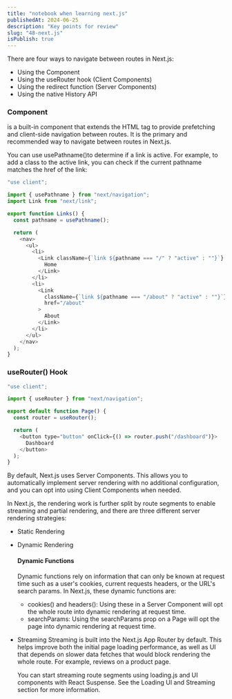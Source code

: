 ```yaml
---
title: "notebook when learning next.js"
publishedAt: 2024-06-25
description: "Key points for review"
slug: "48-next.js"
isPublish: true
---
```


There are four ways to navigate between routes in Next.js:

- Using the <Link> Component
- Using the useRouter hook (Client Components)
- Using the redirect function (Server Components)
- Using the native History API

### <Link> Component

<Link> is a built-in component that extends the HTML <a> tag to provide prefetching and client-side navigation between routes. It is the primary and recommended way to navigate between routes in Next.js.

You can use usePathname()to determine if a link is active. For example, to add a class to the active link, you can check if the current pathname matches the href of the link:

```js
"use client";

import { usePathname } from "next/navigation";
import Link from "next/link";

export function Links() {
  const pathname = usePathname();

  return (
    <nav>
      <ul>
        <li>
          <Link className={`link ${pathname === "/" ? "active" : ""}`} href="/">
            Home
          </Link>
        </li>
        <li>
          <Link
            className={`link ${pathname === "/about" ? "active" : ""}`}
            href="/about"
          >
            About
          </Link>
        </li>
      </ul>
    </nav>
  );
}
```

### useRouter() Hook

```js
"use client";

import { useRouter } from "next/navigation";

export default function Page() {
  const router = useRouter();

  return (
    <button type="button" onClick={() => router.push("/dashboard")}>
      Dashboard
    </button>
  );
}
```

By default, Next.js uses Server Components. This allows you to automatically implement server rendering with no additional configuration, and you can opt into using Client Components when needed.

In Next.js, the rendering work is further split by route segments to enable streaming and partial rendering, and there are three different server rendering strategies:

- Static Rendering

- Dynamic Rendering

  #### Dynamic Functions

  Dynamic functions rely on information that can only be known at request time such as a user's cookies, current requests headers, or the URL's search params. In Next.js, these dynamic functions are:

  - cookies() and headers(): Using these in a Server Component will opt the whole route into dynamic rendering at request time.
  - searchParams: Using the searchParams prop on a Page will opt the page into dynamic rendering at request time.

- Streaming
  Streaming is built into the Next.js App Router by default. This helps improve both the initial page loading performance, as well as UI that depends on slower data fetches that would block rendering the whole route. For example, reviews on a product page.

  You can start streaming route segments using loading.js and UI components with React Suspense. See the Loading UI and Streaming section for more information.
